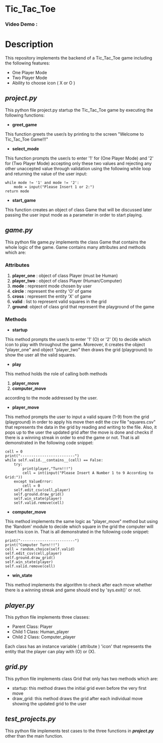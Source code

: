 # Tic_Tac_Toe
### Video Demo : <URL>
# Description
This repository implements the backend of a Tic_Tac_Toe game including the following features:
* One Player Mode
* Two Player Mode
* Ability to choose icon ( X or O )
## ***project.py***
This python file project.py startup the Tic_Tac_Toe game by executing the following functions:
* **greet_game**

This function greets the user/s by printing to the screen "Welcome to Tic_Tac_Toe Game!!!"
* **select_mode**

This function prompts the user/s to enter '1' for (One Player Mode) and '2' for (Two Player Mode) accepting only these two values and rejecting any other unaccepted value through validation using the following while loop and returning the value of the user input:

	while mode != '1' and mode != '2':
        mode = input("Please Insert 1 or 2:")
    return mode

* **start_game**

This function creates an object of class Game that will be discussed later passing the user input mode as a parameter in order to start playing.

## ***game.py***
This python file game.py implements the class Game that contains the whole logic of the game. Game contains many attributes and methods which are:

### Attributes

1. **player_one** : object of class Player (must be Human)
2. **player_two** : object of class Player (Human/Computer)
3. **mode** : represent mode chosen by user
4. **circle** : represent the entity 'O' of game
5. **cross** : represent the entity 'X' of game
6. **valid** : list to represent valid squares in the grid
7. **ground**: object of class grid that represent the playground of the game

### Methods

* **startup**

This method prompts the user/s to enter '1' (O) or '2' (X) to decide which icon to play with throughout the game. Moreover, it creates the object "player_one" and object "player_two" then draws the grid (playground) to show the user all the valid squares.

* **play**

This method holds the role of calling both methods
1. **player_move**
2. **computer_move**

according to the mode addressed by the user.

* **player_move**

This method prompts the user to input a valid square (1-9) from the grid (playground) in order to apply his move then edit the csv file "squares.csv" that represents the data in the grid by reading and writing to the file. Also, it pops up to the user the updated grid after the move is done and checks if there is a winning streak in order to end the game or not. That is all demonstrated in the following code snippet:

    cell = 0
    print("-------------------------")
    while self.valid.__contains__(cell) == False:
        try:
            print(player,"Turn!!!")
            cell = int(input("Please Insert A Number 1 to 9 According to Grid:"))
        except ValueError:
            cell = 0
        self.edit_csv(cell,player)
        self.ground.draw_grid()
        self.win_state(player)
        self.valid.remove(cell)

* **computer_move**

This method implements the same logic as "player_move" method but using the 'Random' module to decide which square in the grid the computer will insert his icon in. That is all demonstrated in the following code snippet:

    print("-------------------------")
    print("Computer Turn!!!")
    cell = random.choice(self.valid)
    self.edit_csv(cell,player)
    self.ground.draw_grid()
    self.win_state(player)
    self.valid.remove(cell)

* **win_state**

This method implements the algorithm to check after each move whether there is a winning streak and game should end by 'sys.exit()' or not.

## ***player.py***

This python file implements three classes:

* Parent Class: Player
* Child 1 Class: Human_player
* Child 2 Class: Computer_player 

Each class has an instance variable ( attribute ) 'icon' that represents the entity that the player can play with (O) or (X).

## ***grid.py***

This python file implements class Grid that only has two methods which are:
* startup: this method draws the initial grid even before the very first move
* draw_grid: this method draws the grid after each individual move showing the updated grid to the user

## ***test_projects.py***

This python file implements test cases to the three functions in ***project.py*** other than the main function.